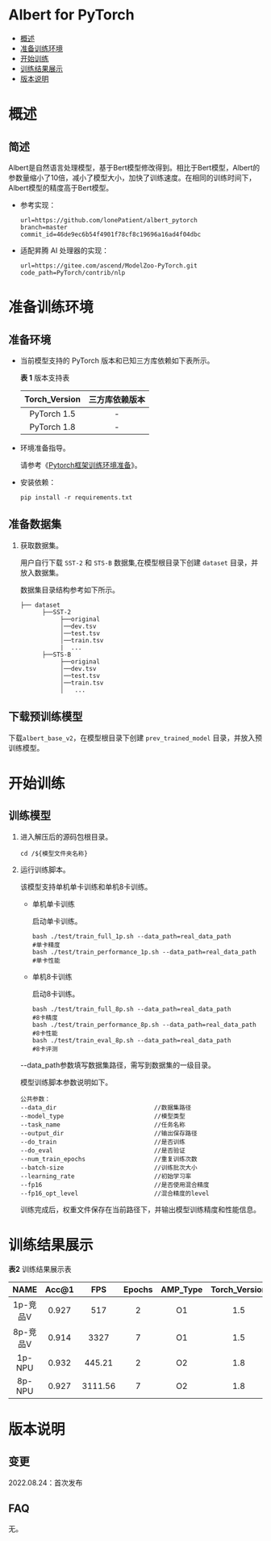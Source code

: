 # Albert for PyTorch

-   [概述](概述.md)
-   [准备训练环境](准备训练环境.md)
-   [开始训练](开始训练.md)
-   [训练结果展示](训练结果展示.md)
-   [版本说明](版本说明.md)



# 概述

## 简述

Albert是自然语言处理模型，基于Bert模型修改得到。相比于Bert模型，Albert的参数量缩小了10倍，减小了模型大小，加快了训练速度。在相同的训练时间下，Albert模型的精度高于Bert模型。

- 参考实现：

  ```
  url=https://github.com/lonePatient/albert_pytorch
  branch=master 
  commit_id=46de9ec6b54f4901f78cf8c19696a16ad4f04dbc
  ```

- 适配昇腾 AI 处理器的实现：

  ```
  url=https://gitee.com/ascend/ModelZoo-PyTorch.git
  code_path=PyTorch/contrib/nlp
  ```

# 准备训练环境

## 准备环境

- 当前模型支持的 PyTorch 版本和已知三方库依赖如下表所示。

  **表 1**  版本支持表

  | Torch_Version  | 三方库依赖版本                    |
  | :------------: | :------------------------------: |
  | PyTorch 1.5 | - |
  | PyTorch 1.8 | - |

- 环境准备指导。

  请参考《[Pytorch框架训练环境准备](https://www.hiascend.com/document/detail/zh/ModelZoo/pytorchframework/ptes)》。
  
- 安装依赖：

  ```
  pip install -r requirements.txt
  ```



## 准备数据集

1. 获取数据集。

   用户自行下载 `SST-2` 和 `STS-B` 数据集,在模型根目录下创建 `dataset` 目录，并放入数据集。

   数据集目录结构参考如下所示。

   ```
   ├── dataset
         ├──SST-2
              ├──original
              │──dev.tsv
              │──test.tsv
              │──train.tsv   
              |  ...                     
         ├──STS-B  
              ├──original
              │──dev.tsv
              │──test.tsv
              │──train.tsv
              │   ...              
   ```

## 下载预训练模型
下载`albert_base_v2`，在模型根目录下创建 `prev_trained_model` 目录，并放入预训练模型。

# 开始训练

## 训练模型

1. 进入解压后的源码包根目录。

   ```
   cd /${模型文件夹名称} 
   ```

2. 运行训练脚本。

   该模型支持单机单卡训练和单机8卡训练。

   - 单机单卡训练

     启动单卡训练。

     ```
     bash ./test/train_full_1p.sh --data_path=real_data_path         #单卡精度
     bash ./test/train_performance_1p.sh --data_path=real_data_path  #单卡性能
     ```

   - 单机8卡训练

     启动8卡训练。

     ```
     bash ./test/train_full_8p.sh --data_path=real_data_path         #8卡精度
     bash ./test/train_performance_8p.sh --data_path=real_data_path  #8卡性能
     bash ./test/train_eval_8p.sh --data_path=real_data_path         #8卡评测  
     ```

   --data\_path参数填写数据集路径，需写到数据集的一级目录。

   模型训练脚本参数说明如下。

   ```
   公共参数：
   --data_dir                           //数据集路径
   --model_type                         //模型类型
   --task_name                          //任务名称
   --output_dir                         //输出保存路径
   --do_train                           //是否训练
   --do_eval                            //是否验证
   --num_train_epochs                   //重复训练次数
   --batch-size                         //训练批次大小
   --learning_rate                      //初始学习率
   --fp16                               //是否使用混合精度
   --fp16_opt_level                     //混合精度的level
   ```
   
   训练完成后，权重文件保存在当前路径下，并输出模型训练精度和性能信息。


# 训练结果展示

**表2**  训练结果展示表

|   NAME   | Acc@1 | FPS  | Epochs | AMP_Type | Torch_Version |
| :------: | :---: | :--: | :----: | :------: | :-----------: |
| 1p-竞品V | 0.927 | 517  |   2    |    O1     |      1.5      |
| 8p-竞品V | 0.914 | 3327 |  7   |    O1     |      1.5      |
|  1p-NPU  | 0.932 | 445.21  |   2    |    O2    |      1.8      |
|  8p-NPU  | 0.927 | 3111.56  |  7   |    O2    |      1.8      |


# 版本说明

## 变更

2022.08.24：首次发布

## FAQ

无。











